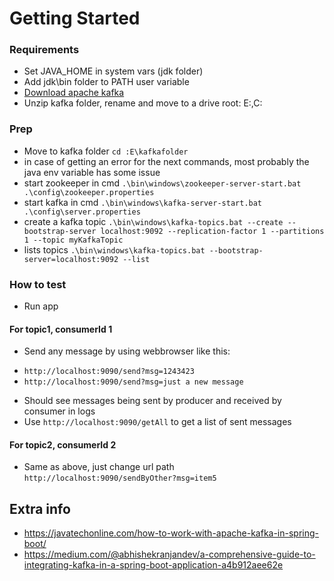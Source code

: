 # Getting Started

### Requirements
* Set JAVA_HOME in system vars (jdk folder)
* Add jdk\bin folder to PATH user variable
* [Download apache kafka](https://www.apache.org/dyn/closer.cgi?path=/kafka/2.6.0/kafka_2.12-2.6.0.tgz)
* Unzip kafka folder, rename and move to a drive root: E:,C:

### Prep
* Move to kafka folder `cd :E\kafkafolder`
* in case of getting an error for the next commands, most probably the java env variable has some issue
* start zookeeper in cmd `.\bin\windows\zookeeper-server-start.bat .\config\zookeeper.properties`
* start kafka in cmd `.\bin\windows\kafka-server-start.bat .\config\server.properties`
* create a kafka topic `.\bin\windows\kafka-topics.bat --create --bootstrap-server localhost:9092 --replication-factor 1 --partitions 1 --topic myKafkaTopic`
* lists topics `.\bin\windows\kafka-topics.bat --bootstrap-server=localhost:9092 --list`

### How to test
* Run app
#### For topic1, consumerId 1
* Send any message by using webbrowser like this:
- `http://localhost:9090/send?msg=1243423`
- `http://localhost:9090/send?msg=just a new message`
* Should see messages being sent by producer and received by consumer in logs
* Use `http://localhost:9090/getAll` to get a list of sent messages
#### For topic2, consumerId 2
- Same as above, just change url path `http://localhost:9090/sendByOther?msg=item5`

## Extra info
- https://javatechonline.com/how-to-work-with-apache-kafka-in-spring-boot/
- https://medium.com/@abhishekranjandev/a-comprehensive-guide-to-integrating-kafka-in-a-spring-boot-application-a4b912aee62e
